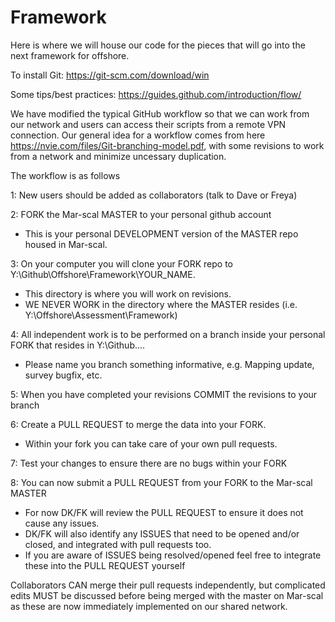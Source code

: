 # Framework

Here is where we will house our code for the pieces that will go into the next framework for offshore.

To install Git: https://git-scm.com/download/win

Some tips/best practices: https://guides.github.com/introduction/flow/

We have modified the typical GitHub workflow so that we can work from our network and users can access their scripts from a remote VPN connection. Our general idea for a workflow comes from here https://nvie.com/files/Git-branching-model.pdf, with some revisions to work from a network and minimize uncessary duplication.

The workflow is as follows

1: New users should be added as collaborators (talk to Dave or Freya)

2: FORK the Mar-scal MASTER to your personal github account
  - This is your personal DEVELOPMENT version of the MASTER repo housed in Mar-scal.

3: On your computer you will clone your FORK repo to Y:\Github\Offshore\Framework\YOUR_NAME.
  - This directory is where you will work on revisions.
  - WE NEVER WORK in the directory where the MASTER resides (i.e. Y:\Offshore\Assessment\Framework)

4: All independent work is to be performed on a branch inside your personal FORK that resides in Y:\Github....
  - Please name you branch something informative, e.g. Mapping update, survey bugfix, etc.

5: When you have completed your revisions COMMIT the revisions to your branch

6: Create a PULL REQUEST to merge the data into your FORK.
  - Within your fork you can take care of your own pull requests.

7: Test your changes to ensure there are no bugs within your FORK

8: You can now submit a PULL REQUEST from your FORK to the Mar-scal MASTER
  - For now DK/FK will review the PULL REQUEST to ensure it does not cause any issues. 
  - DK/FK will also identify any ISSUES that need to be opened and/or closed, and integrated with pull requests too.
  - If you are aware of ISSUES being resolved/opened feel free to integrate these into the PULL REQUEST yourself

Collaborators CAN merge their pull requests independently, but complicated edits MUST be discussed before being merged with the master on Mar-scal as these are now immediately implemented on our shared network.
